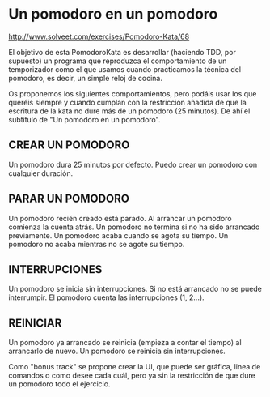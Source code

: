 Un pomodoro en un pomodoro
====================

http://www.solveet.com/exercises/Pomodoro-Kata/68


El objetivo de esta PomodoroKata es desarrollar (haciendo TDD, por supuesto) un programa que reproduzca el comportamiento de un temporizador como el que usamos cuando practicamos la técnica del pomodoro, es decir, un simple reloj de cocina.

Os proponemos los siguientes comportamientos, pero podáis usar los que queréis siempre y cuando cumplan con la restricción añadida de que la escritura de la kata no dure más de un pomodoro (25 minutos). De ahí el subtítulo de "Un pomodoro en un pomodoro".

CREAR UN POMODORO
---------------------
Un pomodoro dura 25 minutos por defecto.
Puedo crear un pomodoro con cualquier duración.

PARAR UN POMODORO
---------------------
Un pomodoro recién creado está parado.
Al arrancar un pomodoro comienza la cuenta atrás.
Un pomodoro no termina si no ha sido arrancado previamente.
Un pomodoro acaba cuando se agota su tiempo.
Un pomodoro no acaba mientras no se agote su tiempo.

INTERRUPCIONES
---------------------
Un pomodoro se inicia sin interrupciones.
Si no está arrancado no se puede interrumpir.
El pomodoro cuenta las interrupciones (1, 2...).

REINICIAR
---------------------
Un pomodoro ya arrancado se reinicia (empieza a contar el tiempo) al arrancarlo de nuevo.
Un pomodoro se reinicia sin interrupciones.

Como "bonus track" se propone crear la UI, que puede ser gráfica, linea de comandos o como desee cada cuál, pero ya sin la restricción de que dure un pomodoro todo el ejercicio.
